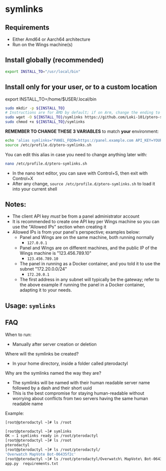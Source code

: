 # symlinks
## Requirements
- Either Amd64 or Aarch64 architecture
- Run on the Wings machine(s)

## Install globally (recommended)
```bash
export INSTALL_TO="/usr/local/bin"
```

## Install only for your user, or to a custom location
export INSTALL_TO=/home/$USER/.local/bin

```bash
sudo mkdir -p ${INSTALL_TO}
# Instructions are for AMD by default; if on Arm, change the ending to symlinks-aarch64-unknown-linux-musl to download the correct binary for your system
sudo wget -O ${INSTALL_TO}/symlinks https://github.com/Loki-101/ptero-symlinks/releases/latest/download/symlinks-x86_64-unknown-linux-musl
sudo chmod +x ${INSTALL_TO}/symlinks
```

**REMEMBER TO CHANGE THESE 3 VARIABLES** to match **your** environment:
```bash
echo 'alias symlinks="PANEL_FQDN=https://panel.example.com API_KEY=YOUR_CLIENT_API_KEY WINGS_CONFIG=/srv/pterodactyl/wings/config.yml /usr/local/bin/symlinks"' >> /etc/profile.d/ptero-symlinks.sh
source /etc/profile.d/ptero-symlinks.sh
```
You can edit this alias in case you need to change anything later with:
```bash
nano /etc/profile.d/ptero-symlinks.sh
```
- In the nano text editor, you can save with Control+S, then exit with Control+X
- After any change, ``source /etc/profile.d/ptero-symlinks.sh`` to load it into your current shell

## Notes:
- The client API key *must* be from a panel administrator account
- It is recommended to create one API key per Wings machine so you can use the "Allowed IPs" section when creating it
- Allowed IPs is from your panel's perspective; examples below:
  - Panel and Wings are on the same machine, both running normally
    - ``127.0.0.1``
  - Panel and Wings are on different machines, and the public IP of the Wings machine is "123.456.789.10"
    - ``123.456.789.10``
  - The panel in running as a Docker container, and you told it to use the subnet "172.20.0.0/24"
    - ``172.20.0.1``
  - The first address in any subnet will typically be the gateway; refer to the above example if running the panel in a Docker container, adapting it to your needs.


## Usage: ``symlinks``

## FAQ
When to run:
- Manually after server creation or deletion

Where will the symlinks be created?
- In your home directory, inside a folder called pterodactyl

Why are the symlinks named the way they are?
- The symlinks will be named with their human readable server name followed by a dash and their short uuid
- This is the best compromise for staying human-readable without worrying about conflicts from two servers having the same human readable name

Example:
```bash
[root@pterodactyl ~]# ls /root

[root@pterodactyl ~]# symlinks
OK — 1 symlinks ready in /root/pterodactyl
[root@pterodactyl ~]# ls /root
pterodactyl
[root@pterodactyl ~]# ls /root/pterodactyl/
'Overwatch MapVote Bot-06435f2c'
[root@pterodactyl ~]# ls /root/pterodactyl/Overwatch\ MapVote\ Bot-06435f2c/
app.py  requirements.txt
```
